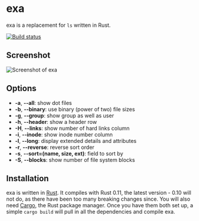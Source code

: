 exa
===

exa is a replacement for `ls` written in Rust.

[![Build status](https://travis-ci.org/ogham/exa.svg)](https://travis-ci.org/ogham/exa)

Screenshot
----------

![Screenshot of exa](https://raw.githubusercontent.com/ogham/exa/master/screenshot.png)

Options
-------

- **-a**, **--all**: show dot files
- **-b**, **--binary**: use binary (power of two) file sizes
- **-g**, **--group**: show group as well as user
- **-h**, **--header**: show a header row
- **-H**, **--links**: show number of hard links column
- **-i**, **--inode**: show inode number column
- **-l**, **--long**: display extended details and attributes
- **-r**, **--reverse**: reverse sort order
- **-s**, **--sort=(name, size, ext)**: field to sort by
- **-S**, **--blocks**: show number of file system blocks


Installation
------------

exa is written in [Rust](http://www.rust-lang.org). It compiles with Rust 0.11, the latest version - 0.10 will not do, as there have been too many breaking changes since. You will also need [Cargo](http://crates.io), the Rust package manager. Once you have them both set up, a simple `cargo build` will pull in all the dependencies and compile exa.
